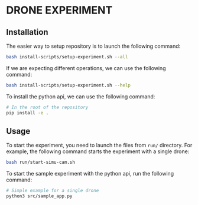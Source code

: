 # DRONE EXPERIMENT

## Installation

The easier way to setup repository is to launch the following command:

```bash
bash install-scripts/setup-experiment.sh --all
```

If we are expecting different operations, we can use the following command:

```bash
bash install-scripts/setup-experiment.sh --help
```

To install the python api, we can use the following command:

```bash
# In the root of the repository
pip install -e .
```

## Usage

To start the experiment, you need to launch the files from `run/` directory. For example, the following command starts the experiment with a single drone:

```bash
bash run/start-simu-cam.sh
```

To start the sample experiment with the python api, run the following command:

```bash
# Simple example for a single drone
python3 src/sample_app.py
```
